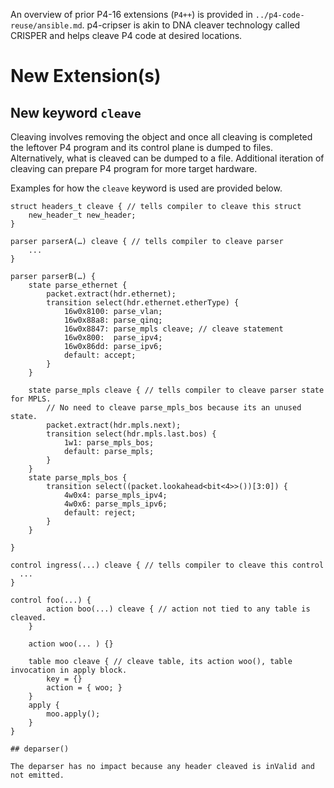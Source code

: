 An overview of prior P4-16 extensions (`P4++`) is provided in `../p4-code-reuse/ansible.md`. p4-cripser is akin to DNA cleaver technology called CRISPER and
helps cleave P4 code at desired locations.

# New Extension(s) 

## New keyword `cleave`

Cleaving involves removing the object and once all cleaving is completed
the leftover P4 program and its control plane is dumped to files. Alternatively,
what is cleaved can be dumped to a file. Additional iteration of cleaving can 
prepare P4 program for more target hardware.

Examples for how the `cleave` keyword is used are provided below.

```p4
struct headers_t cleave { // tells compiler to cleave this struct
    new_header_t new_header;
}

parser parserA(…) cleave { // tells compiler to cleave parser
    ...
}

parser parserB(…) {
    state parse_ethernet {
        packet.extract(hdr.ethernet);
        transition select(hdr.ethernet.etherType) {
            16w0x8100: parse_vlan;
            16w0x88a8: parse_qinq;
            16w0x8847: parse_mpls cleave; // cleave statement
            16w0x800:  parse_ipv4;
            16w0x86dd: parse_ipv6;
            default: accept;
        }
    }

    state parse_mpls cleave { // tells compiler to cleave parser state for MPLS.
	    // No need to cleave parse_mpls_bos because its an unused state.
        packet.extract(hdr.mpls.next);
        transition select(hdr.mpls.last.bos) {
            1w1: parse_mpls_bos;
            default: parse_mpls;
        }
    }
    state parse_mpls_bos {
        transition select((packet.lookahead<bit<4>>())[3:0]) {
            4w0x4: parse_mpls_ipv4;
            4w0x6: parse_mpls_ipv6;
            default: reject;
        }
    }

}

control ingress(...) cleave { // tells compiler to cleave this control
  ...
}

control foo(...) {
        action boo(...) cleave { // action not tied to any table is cleaved.
	}
	
	action woo(... ) {}

	table moo cleave { // cleave table, its action woo(), table invocation in apply block.
	    key = {}
		action = { woo; }
	}
	apply {
	    moo.apply();
	}
}

## deparser()

The deparser has no impact because any header cleaved is inValid and not emitted.


```
